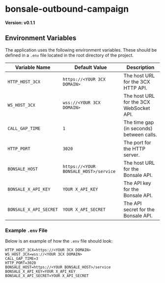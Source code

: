 # bonsale-outbound-campaign

**Version: v0.1.1**

## Environment Variables

The application uses the following environment variables. These should be defined in a `.env` file located in the root directory of the project.

| Variable Name          | Default Value                                 | Description                                  |
|------------------------|-----------------------------------------------|----------------------------------------------|
| `HTTP_HOST_3CX`        | `https://<YOUR 3CX DOMAIN>`                   | The host URL for the 3CX HTTP API.           |
| `WS_HOST_3CX`          | `wss://<YOUR 3CX DOMAIN>`                     | The host URL for the 3CX WebSocket API.      |
| `CALL_GAP_TIME`        | `1`                                           | The time gap (in seconds) between calls.     |
| `HTTP_PORT`            | `3020`                                        | The port for the HTTP server.                |
| `BONSALE_HOST`         | `https://<YOUR BONSALE_HOST>/service`         | The host URL for the Bonsale API.            |
| `BONSALE_X_API_KEY`    | `YOUR X_API_KEY`                              | The API key for the Bonsale API.             |
| `BONSALE_X_API_SECRET` | `YOUR X_API_SECRET`                           | The API secret for the Bonsale API.          |

### Example `.env` File

Below is an example of how the `.env` file should look:

```env
HTTP_HOST_3CX=https://<YOUR 3CX DOMAIN>
WS_HOST_3CX=wss://<YOUR 3CX DOMAIN>
CALL_GAP_TIME=3
HTTP_PORT=3020
BONSALE_HOST=https://<YOUR BONSALE_HOST>/service
BONSALE_X_API_KEY=YOUR X_API_KEY
BONSALE_X_API_SECRET=YOUR X_API_SECRET